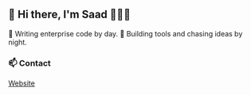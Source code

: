 ## 👋 Hi there, I'm Saad 👨🏻‍💻

🏦 Writing enterprise code by day.
🔎 Building tools and chasing ideas by night.

### 📫 Contact
[Website](https://www.saad.sh/)
